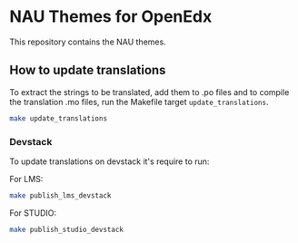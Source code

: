 # NAU Themes for OpenEdx

This repository contains the NAU themes.

## How to update translations

To extract the strings to be translated, add them to .po files and to compile the translation .mo
files, run the Makefile target `update_translations`.

```bash
make update_translations
```

### Devstack

To update translations on devstack it's require to run:

For LMS:
```bash
make publish_lms_devstack
```

For STUDIO:
```bash
make publish_studio_devstack
```
